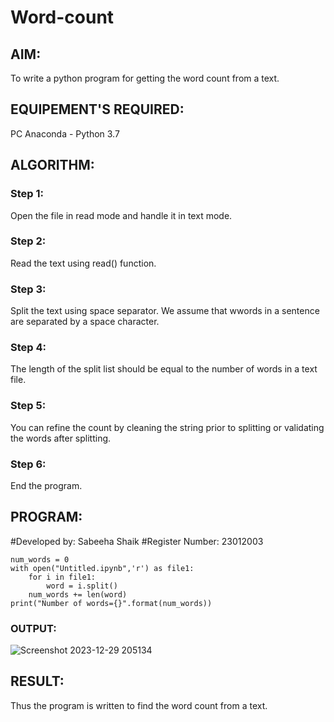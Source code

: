 # Word-count
## AIM:
To write a python program for getting the word count from a text.
## EQUIPEMENT'S REQUIRED: 
PC
Anaconda - Python 3.7
## ALGORITHM: 
### Step 1:
Open the file in read mode and handle it in text mode.
### Step 2: 
Read the text using read() function.
### Step 3: 
Split the text using space separator. We assume that wwords in a sentence are separated by a space character.
### Step 4:  
The length of the split list should be equal to the number of words in a text file.
### Step 5: 
You can refine the count by cleaning the string prior to splitting or validating the words after splitting.
### Step 6: 
End the program.
## PROGRAM:
#Developed by: Sabeeha Shaik
#Register Number: 23012003
```
num_words = 0
with open("Untitled.ipynb",'r') as file1:
    for i in file1:
        word = i.split()
    num_words += len(word)
print("Number of words={}".format(num_words))
```
### OUTPUT:
![Screenshot 2023-12-29 205134](https://github.com/Sabeeha23/Word-count/assets/150231876/3abc81f8-2f47-482e-9a29-e6ed261a0680)



## RESULT:
Thus the program is written to find the word count from a text.
